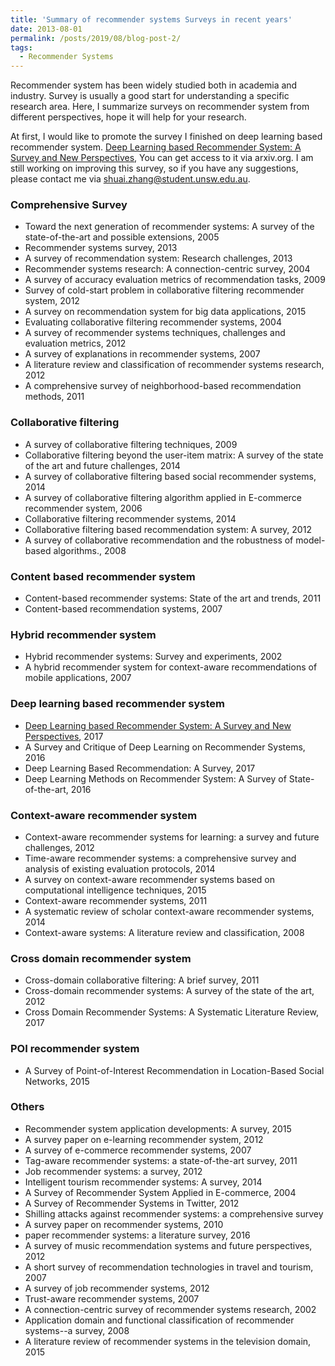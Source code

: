 ```yaml
---
title: 'Summary of recommender systems Surveys in recent years'
date: 2013-08-01
permalink: /posts/2019/08/blog-post-2/
tags:
  - Recommender Systems
---
```


Recommender system has been widely studied both in academia and industry. Survey is usually a good start for understanding a specific research area. Here, I summarize surveys on recommender system from different perspectives, hope it will help for your research.

At first, I would like to promote the survey I finished on deep learning based recommender system. [Deep Learning based Recommender System: A Survey and New Perspectives](https://arxiv.org/abs/1707.07435), You can get access to it via arxiv.org. I am still working on improving this survey, so if you have any suggestions, please contact me via shuai.zhang@student.unsw.edu.au.

### Comprehensive Survey
* Toward the next generation of recommender systems: A survey of the state-of-the-art and possible extensions, 2005
* Recommender systems survey, 2013
* A survey of recommendation system: Research challenges, 2013
* Recommender systems research: A connection-centric survey, 2004
* A survey of accuracy evaluation metrics of recommendation tasks, 2009
* Survey of cold-start problem in collaborative filtering recommender system, 2012
* A survey on recommendation system for big data applications, 2015
* Evaluating collaborative filtering recommender systems, 2004
* A survey of recommender systems techniques, challenges and evaluation metrics, 2012
* A survey of explanations in recommender systems, 2007
* A literature review and classification of recommender systems research, 2012
* A comprehensive survey of neighborhood-based recommendation methods, 2011

### Collaborative filtering 
* A survey of collaborative filtering techniques, 2009
* Collaborative filtering beyond the user-item matrix: A survey of the state of the art and future challenges, 2014
* A survey of collaborative filtering based social recommender systems, 2014
* A survey of collaborative filtering algorithm applied in E-commerce recommender system, 2006
* Collaborative filtering recommender systems, 2014
* Collaborative filtering based recommendation system: A survey, 2012
* A survey of collaborative recommendation and the robustness of model-based algorithms., 2008


### Content based recommender system
* Content-based recommender systems: State of the art and trends, 2011
* Content-based recommendation systems, 2007

### Hybrid recommender system
* Hybrid recommender systems: Survey and experiments, 2002
* A hybrid recommender system for context-aware recommendations of mobile applications, 2007

### Deep learning based recommender system 
* [Deep Learning based Recommender System: A Survey and New Perspectives](https://arxiv.org/abs/1707.07435), 2017
* A Survey and Critique of Deep Learning on Recommender Systems, 2016
* Deep Learning Based Recommendation: A Survey, 2017
* Deep Learning Methods on Recommender System: A Survey of State-of-the-art, 2016

### Context-aware recommender system 
* Context-aware recommender systems for learning: a survey and future challenges, 2012
* Time-aware recommender systems: a comprehensive survey and analysis of existing evaluation protocols, 2014
* A survey on context-aware recommender systems based on computational intelligence techniques, 2015
* Context-aware recommender systems, 2011
* A systematic review of scholar context-aware recommender systems, 2014
* Context-aware systems: A literature review and classification, 2008

### Cross domain recommender system 
* Cross-domain collaborative filtering: A brief survey, 2011
* Cross-domain recommender systems: A survey of the state of the art, 2012
* Cross Domain Recommender Systems: A Systematic Literature Review, 2017

### POI recommender system 
* A Survey of Point-of-Interest Recommendation in Location-Based Social Networks, 2015


### Others
* Recommender system application developments: A survey, 2015
* A survey paper on e-learning recommender system, 2012
* A survey of e-commerce recommender systems, 2007
* Tag-aware recommender systems: a state-of-the-art survey, 2011
* Job recommender systems: a survey, 2012
* Intelligent tourism recommender systems: A survey, 2014
* A Survey of Recommender System Applied in E-commerce, 2004
* A Survey of Recommender Systems in Twitter, 2012
* Shilling attacks against recommender systems: a comprehensive survey
* A survey paper on recommender systems, 2010
* paper recommender systems: a literature survey, 2016
* A survey of music recommendation systems and future perspectives, 2012
* A short survey of recommendation technologies in travel and tourism, 2007
* A survey of job recommender systems, 2012
* Trust-aware recommender systems, 2007
* A connection-centric survey of recommender systems research, 2002
* Application domain and functional classification of recommender systems--a survey, 2008
* A literature review of recommender systems in the television domain, 2015


